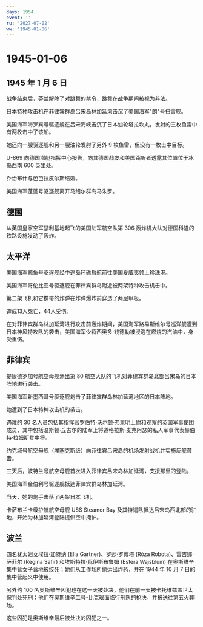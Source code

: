 ```yaml
---
days: 1954
event: ''
ru: '2027-07-02'
ww: '1945-01-06'
---
```


# 1945-01-06

## 1945 年 1 月 6 日

战争结束后，芬兰解除了对跳舞的禁令，跳舞在战争期间被视为非法。

日本特种攻击机在菲律宾群岛吕宋岛林加延湾击沉了美国海军"朗"号扫雷舰。

美国海军海罗宾号驱逐舰在吕宋海峡击沉了日本油轮塔拉坎丸，发射的三枚鱼雷中有两枚击中了该船。

她还向一艘驱逐舰和另一艘油轮发射了另外 9 枚鱼雷，但没有一枚击中目标。

U-869
向德国潜艇指挥中心报告，向其德国战友和美国窃听者透露其位置位于冰岛西南
600 英里处。

乔治布什与芭芭拉皮尔斯结婚。

美国海军蓬蓬号驱逐舰离开马绍尔群岛马朱罗。

## 德国

从英国皇家空军瑟利基地起飞的美国陆军航空队第 306
轰炸机大队对德国科隆的铁路设施发动了轰炸。

## 太平洋

美国海军鲸鱼号驱逐舰经中途岛环礁启航前往美国夏威夷领土珍珠港。

美国海军哥伦比亚号驱逐舰在菲律宾群岛附近被两架特种攻击机击中。

第二架飞机和它携带的炸弹在炸弹爆炸前穿透了两层甲板。

造成13人死亡，44人受伤。

在对菲律宾群岛林加延湾进行攻击前轰炸期间，美国海军路易斯维尔号巡洋舰遭到日本神风特攻队的袭击，美国海军少将西奥多·钱德勒被浸泡在燃烧的汽油中，身受重伤。

## 菲律宾

提康德罗加号航空母舰派出第 80
航空大队的飞机对菲律宾群岛北部吕宋岛的日本阵地进行袭击。

美国海军新墨西哥号驱逐舰炮击了菲律宾群岛林加延湾地区的日本阵地。

她遭到了日本特种攻击机的袭击。

遇难的 30
名人员包括其指挥官罗伯特·沃尔顿·弗莱明上尉和观察的英国军事使团成员，其中包括温斯顿·丘吉尔的陆军上将道格拉斯·麦克阿瑟的私人军事代表赫伯特·拉姆斯登中将。

约克城号航空母舰（埃塞克斯级）向菲律宾吕宋岛的机场发射战机并实施反舰袭击。

三天后，波特兰号航空母舰首次进入菲律宾吕宋岛林加延湾，支援那里的登陆。

美国海军金伯利号驱逐舰抵达菲律宾群岛林加延湾。

当天，她的炮手击落了两架日本飞机。

卡萨布兰卡级护航航空母舰 USS Steamer Bay
及其特遣队抵达吕宋岛西北部的驻地，开始为林加延湾登陆提供空中掩护。

## 波兰

四名犹太妇女埃拉·加特纳 (Ella Gartner)、罗莎·罗博塔 (Róza
Robota)、雷吉娜·萨菲尔 (Regina Safir) 和埃斯特拉·瓦伊斯布鲁姆 (Estera
Wajsblum) 在奥斯维辛集中营女子营地被绞死；她们从工作场所偷运出炸药，并在
1944 年 10 月 7 日的集中营起义中使用。

另外约 100
名奥斯维辛囚犯也在这一天被处决，他们在前一天被卡托维兹盖世太保判处死刑；他们在奥斯维辛二号-比克瑙面临行刑队的枪决，并被送往第五火葬场。

这些囚犯是奥斯维辛最后被处决的囚犯之一。